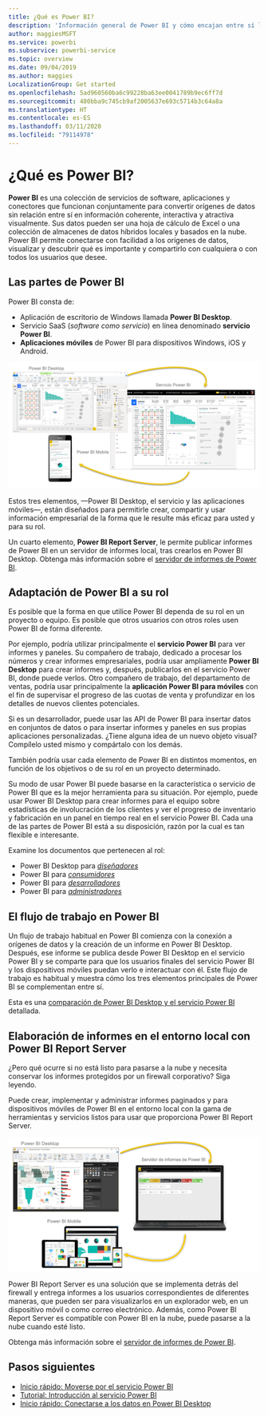 ```yaml
---
title: ¿Qué es Power BI?
description: 'Información general de Power BI y cómo encajan entre sí los distintos elementos: Power BI Desktop, el servicio Power BI, Power BI Mobile, Report Server y Power BI Embedded.'
author: maggiesMSFT
ms.service: powerbi
ms.subservice: powerbi-service
ms.topic: overview
ms.date: 09/04/2019
ms.author: maggies
LocalizationGroup: Get started
ms.openlocfilehash: 5ad960560ba6c99228ba63ee0041789b9ec6ff7d
ms.sourcegitcommit: 480bba9c745cb9af2005637e693c5714b3c64a8a
ms.translationtype: HT
ms.contentlocale: es-ES
ms.lasthandoff: 03/11/2020
ms.locfileid: "79114978"
---
```

# <a name="what-is-power-bi"></a>¿Qué es Power BI?
**Power BI** es una colección de servicios de software, aplicaciones y conectores que funcionan conjuntamente para convertir orígenes de datos sin relación entre sí en información coherente, interactiva y atractiva visualmente. Sus datos pueden ser una hoja de cálculo de Excel o una colección de almacenes de datos híbridos locales y basados en la nube. Power BI permite conectarse con facilidad a los orígenes de datos, visualizar y descubrir qué es importante y compartirlo con cualquiera o con todos los usuarios que desee.

## <a name="the-parts-of-power-bi"></a>Las partes de Power BI
Power BI consta de: 
- Aplicación de escritorio de Windows llamada **Power BI Desktop**.
- Servicio SaaS (*software como servicio*) en línea denominado **servicio Power BI**. 
- **Aplicaciones móviles** de Power BI para dispositivos Windows, iOS y Android.

![Power BI Desktop, servicio, dispositivos móviles](media/power-bi-overview/power-bi-overview-blocks.png)

Estos tres elementos, &mdash;Power BI Desktop, el servicio y las aplicaciones móviles&mdash;, están diseñados para permitirle crear, compartir y usar información empresarial de la forma que le resulte más eficaz para usted y para su rol.

Un cuarto elemento, **Power BI Report Server**, le permite publicar informes de Power BI en un servidor de informes local, tras crearlos en Power BI Desktop. Obtenga más información sobre el [servidor de informes de Power BI](#on-premises-reporting-with-power-bi-report-server).

## <a name="how-power-bi-matches-your-role"></a>Adaptación de Power BI a su rol
Es posible que la forma en que utilice Power BI dependa de su rol en un proyecto o equipo. Es posible que otros usuarios con otros roles usen Power BI de forma diferente.

Por ejemplo, podría utilizar principalmente el **servicio Power BI** para ver informes y paneles. Su compañero de trabajo, dedicado a procesar los números y crear informes empresariales, podría usar ampliamente **Power BI Desktop** para crear informes y, después, publicarlos en el servicio Power BI, donde puede verlos. Otro compañero de trabajo, del departamento de ventas, podría usar principalmente la **aplicación Power BI para móviles** con el fin de supervisar el progreso de las cuotas de venta y profundizar en los detalles de nuevos clientes potenciales.

Si es un desarrollador, puede usar las API de Power BI para insertar datos en conjuntos de datos o para insertar informes y paneles en sus propias aplicaciones personalizadas. ¿Tiene alguna idea de un nuevo objeto visual? Compílelo usted mismo y compártalo con los demás.  

También podría usar cada elemento de Power BI en distintos momentos, en función de los objetivos o de su rol en un proyecto determinado.

Su modo de usar Power BI puede basarse en la característica o servicio de Power BI que es la mejor herramienta para su situación. Por ejemplo, puede usar Power BI Desktop para crear informes para el equipo sobre estadísticas de involucración de los clientes y ver el progreso de inventario y fabricación en un panel en tiempo real en el servicio Power BI. Cada una de las partes de Power BI está a su disposición, razón por la cual es tan flexible e interesante.

Examine los documentos que pertenecen al rol:
- Power BI Desktop para [*diseñadores*](../desktop-what-is-desktop.md)
- Power BI para [*consumidores*](../consumer/end-user-consumer.md)
- Power BI para [*desarrolladores*](../developer/what-can-you-do.md)
- Power BI para [*administradores*](../service-admin-administering-power-bi-in-your-organization.md)

## <a name="the-flow-of-work-in-power-bi"></a>El flujo de trabajo en Power BI
Un flujo de trabajo habitual en Power BI comienza con la conexión a orígenes de datos y la creación de un informe en Power BI Desktop. Después, ese informe se publica desde Power BI Desktop en el servicio Power BI y se comparte para que los usuarios finales del servicio Power BI y los dispositivos móviles puedan verlo e interactuar con él.
Este flujo de trabajo es habitual y muestra cómo los tres elementos principales de Power BI se complementan entre sí.

Esta es una [comparación de Power BI Desktop y el servicio Power BI](../fundamentals/service-service-vs-desktop.md) detallada.

## <a name="on-premises-reporting-with-power-bi-report-server"></a>Elaboración de informes en el entorno local con Power BI Report Server

¿Pero qué ocurre si no está listo para pasarse a la nube y necesita conservar los informes protegidos por un firewall corporativo?  Siga leyendo.

Puede crear, implementar y administrar informes paginados y para dispositivos móviles de Power BI en el entorno local con la gama de herramientas y servicios listos para usar que proporciona Power BI Report Server.

![Diagrama del entorno local](media/power-bi-overview/power-bi-report-server2.png)

Power BI Report Server es una solución que se implementa detrás del firewall y entrega informes a los usuarios correspondientes de diferentes maneras, que pueden ser para visualizarlos en un explorador web, en un dispositivo móvil o como correo electrónico. Además, como Power BI Report Server es compatible con Power BI en la nube, puede pasarse a la nube cuando esté listo. 

Obtenga más información sobre el [servidor de informes de Power BI](../report-server/get-started.md).

## <a name="next-steps"></a>Pasos siguientes
- [Inicio rápido: Moverse por el servicio Power BI](../service-the-new-power-bi-experience.md)   
- [Tutorial: Introducción al servicio Power BI](../service-get-started.md)
- [Inicio rápido: Conectarse a los datos en Power BI Desktop](../desktop-quickstart-connect-to-data.md)
